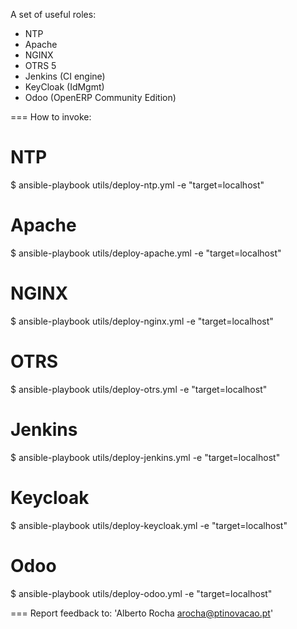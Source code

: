 A set of useful roles:
* NTP
* Apache
* NGINX
* OTRS 5
* Jenkins (CI engine)
* KeyCloak (IdMgmt)
* Odoo (OpenERP Community Edition)

===
How to invoke:
# NTP
$ ansible-playbook utils/deploy-ntp.yml -e "target=localhost"
# Apache
$ ansible-playbook utils/deploy-apache.yml -e "target=localhost"
# NGINX
$ ansible-playbook utils/deploy-nginx.yml -e "target=localhost"
# OTRS
$ ansible-playbook utils/deploy-otrs.yml -e "target=localhost"
# Jenkins
$ ansible-playbook utils/deploy-jenkins.yml -e "target=localhost"
# Keycloak
$ ansible-playbook utils/deploy-keycloak.yml -e "target=localhost"
# Odoo
$ ansible-playbook utils/deploy-odoo.yml -e "target=localhost"

===
Report feedback to: 
'Alberto Rocha <arocha@ptinovacao.pt>'
